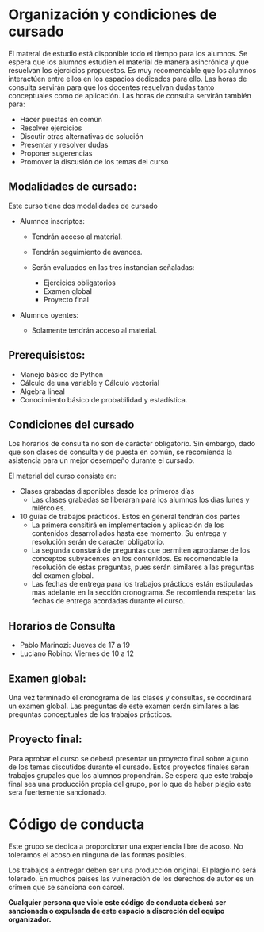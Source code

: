 # Organización y condiciones de cursado

El materal de estudio está disponible todo el tiempo para los alumnos. Se espera que los alumnos estudien el material de manera asincrónica y que resuelvan los ejercicios propuestos. Es muy recomendable que los alumnos interactúen entre ellos en los espacios dedicados para ello. Las horas de consulta servirán para que los docentes resuelvan dudas tanto conceptuales como de aplicación. Las horas de consulta servirán también para:

* Hacer puestas en común
* Resolver ejercicios
* Discutir otras alternativas de solución 
* Presentar y resolver dudas
* Proponer sugerencias
* Promover la discusión de los temas del curso

## Modalidades de cursado:

Este curso tiene dos modalidades de cursado

* Alumnos inscriptos:

	- Tendrán acceso al material.
	- Tendrán seguimiento de avances.
	- Serán evaluados en las tres instancian señaladas:
	
		+ Ejercicios obligatorios
		+ Examen global
		+ Proyecto final
* Alumnos oyentes:
	* Solamente tendrán acceso al material.

## Prerequisistos:

* Manejo básico de Python
* Cálculo de una variable y Cálculo vectorial
* Algebra lineal
* Conocimiento básico de probabilidad y estadística.

## Condiciones del cursado

Los horarios de consulta no son de carácter obligatorio. Sin embargo, dado que son clases de consulta y de puesta en común, se recomienda la asistencia para un mejor desempeño durante el cursado.

El material del curso consiste en:

* Clases grabadas disponibles desde los primeros días
	- Las clases grabadas se liberaran para los alumnos los días lunes y miércoles.
* 10 guías de trabajos prácticos. Estos en general tendrán dos partes
	- La primera consitirá en implementación y aplicación de los contenidos desarrollados hasta ese momento. Su entrega y resolución serán de caracter obligatorio.
	- La segunda constará de preguntas que permiten apropiarse de los conceptos subyacentes en los contenidos. Es recomendable la resolución de estas preguntas, pues serán similares a las preguntas del examen global.
	- Las fechas de entrega para los trabajos prácticos están estipuladas más adelante en la sección cronograma. Se recomienda respetar las fechas de entrega acordadas durante el curso.

## Horarios de Consulta

* Pablo Marinozi: Jueves de 17 a 19
* Luciano Robino: Viernes de 10 a 12

## Examen global:

Una vez terminado el cronograma de las clases y consultas, se coordinará un examen global. Las preguntas de este examen serán similares a las preguntas conceptuales de los trabajos prácticos.

## Proyecto final:

Para aprobar el curso se deberá presentar un proyecto final sobre alguno de los temas discutidos durante el cursado. Estos proyectos finales seran trabajos grupales que los alumnos propondrán. Se espera que este trabajo final sea una producción propia del grupo, por lo que de haber plagio este sera fuertemente sancionado.

# Código de conducta

Este grupo se dedica a proporcionar una experiencia libre de acoso. No toleramos el acoso en ninguna de las formas posibles.

Los trabajos a entregar deben ser una producción original.  El plagio no será tolerado. En muchos países las vulneración de los derechos de autor es un crimen que se sanciona con carcel.

<b> Cualquier persona que viole este código de conducta deberá ser sancionada o expulsada de este espacio a discreción del equipo organizador.</b>
